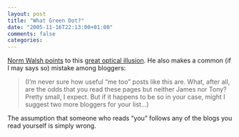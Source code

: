 ```yaml
---
layout: post
title: "What Green Dot?"
date: "2005-11-16T22:13:00+01:00"
comments: false
categories: 
---
```


<p><a href="http://norman.walsh.name/2005/11/13/badeyes">Norm Walsh points</a> to this <a href="http://www.patmedia.net/marklevinson/cool/cool_illusion.html">great optical illusion</a>. He also makes a common (if I may says so) mistake among bloggers:</p>

<blockquote>
<p>(I&#8217;m never sure how useful &#8220;me too&#8221; posts like this are. What, after all, are the odds that you read these pages but neither James nor Tony? Pretty small, I expect. But if it happens to be so in your case, might I suggest two more bloggers for your list&#8230;)</p>
</blockquote>

<p>The assumption that someone who reads &#8220;you&#8221; follows any of the blogs you read yourself is simply wrong.</p>


